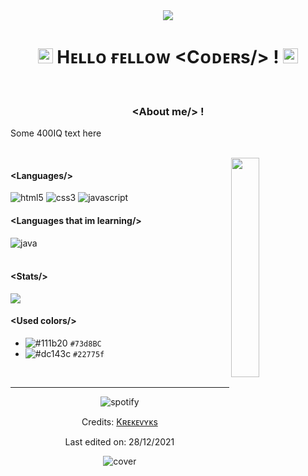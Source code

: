 <div align="center">
<img src="https://capsule-render.vercel.app/api?type=slice&color=dc143c&height=200&text=Krekevyks&fontAlign=70&rotate=13&fontAlignY=25&desc=Boy from czech republic.&descAlign=64.&descAlignY=45" />
</div>
<h1 align="center"><img src="https://github.com/JayantGoel001/JayantGoel001/blob/master/GIF/Earth.gif" width="24px" style="max-width:100%;"> Hᴇʟʟᴏ ғᴇʟʟᴏᴡ &lt;Cᴏᴅᴇʀs/&gt; ! <img src="https://raw.githubusercontent.com/iampavangandhi/iampavangandhi/master/gifs/Hi.gif" width="24px"></h1>
<br/>
<h3 align="center">&lt;About me/&gt; !</h3>
<p>Some 400IQ text here</p>
<br/>
<img src="https://cdn.discordapp.com/attachments/577493868938002442/925370421019279360/profile_photo.png" width="30%" align="right"/>
<div align="left">
<h4>&lt;Languages/&gt;</h4>
<img src="https://img.shields.io/badge/html5-dc143c?style=for-the-badge&logo=html5&logoColor=111b20" alt="html5"/> 
<img src="https://img.shields.io/badge/Css3-dc143c?style=for-the-badge&logo=css3&logoColor=111b20" alt="css3"/>
<img src="https://img.shields.io/badge/javascript-dc143c?style=for-the-badge&logo=javascript&logoColor=111b20" alt="javascript"/>
<h4>&lt;Languages that im learning/&gt;</h4>
<img src="https://img.shields.io/badge/java-dc143c?style=for-the-badge&logo=java&logoColor=111b20" alt="java"/>
</div>
<br/>
<h4>&lt;Stats/&gt;</h4>
<div align="left"> <img src="https://github-readme-stats.vercel.app/api?username=Krekevyks&layout=compact&amp;show_icons=true&amp;title_color=dc143c&amp;text_color=cccccc&amp;bg_color=00000000&amp;hide_border=true&amp;icon_color=dc143c&amp;hide_title=true&amp;count_private=true" style="max-width:100%;"/>
</div>

<h4>&lt;Used colors/&gt;</h4>

- ![#111b20](https://via.placeholder.com/15/111b20/000000?text=+) `#73d8BC`
- ![#dc143c](https://via.placeholder.com/15/dc143c/000000?text=+) `#22775f` 

<div align="center">
<br/>
  
------
<img align="center"
src="https://spotify-github-profile.vercel.app/api/view?uid=21nw4lsqbjqdrvj7grtvmenuy&cover_image=true&theme=novatorem&bar_color=dc143c&bar_color_cover=false"
alt="spotify" />
  
Credits: [Kʀᴇᴋᴇᴠʏᴋs](https://github.com/krekevyks)

Last edited on: 28/12/2021
  
<div align="center">  
<img src="https://capsule-render.vercel.app/api?type=slice&color=dc143c&height=200&section=footer" alt="cover" />
</div>  

  
